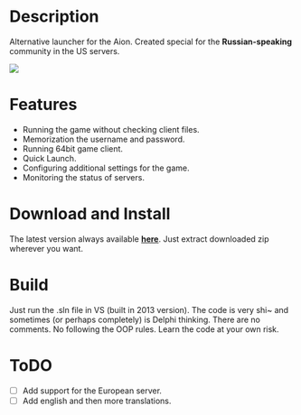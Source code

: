 Description
==================

Alternative launcher for the Aion. Created special for the **Russian-speaking** community in the US servers.

![](https://raw.githubusercontent.com/Sigmanor/Aion-Game-Launcher/master/screenshot.png)  

Features
==================
* Running the game without checking client files.
* Memorization the username and password.
* Running 64bit game client.
* Quick Launch.
* Configuring additional settings for the game.
* Monitoring the status of servers.

Download and Install
==================
The latest version always available **<a href="http://sigmanor.tk/aion-game-launcher/#download" target="_blank">here</a>**. Just extract downloaded zip wherever you want.

Build
==================
Just run the .sln file in VS (built in 2013 version).
The code is very shi~ and sometimes (or perhaps completely) is Delphi thinking. There are no comments. No following the OOP rules. Learn the code at your own risk.

ToDO
==================
- [ ] Add support for the European server.
- [ ] Add english and then more translations.